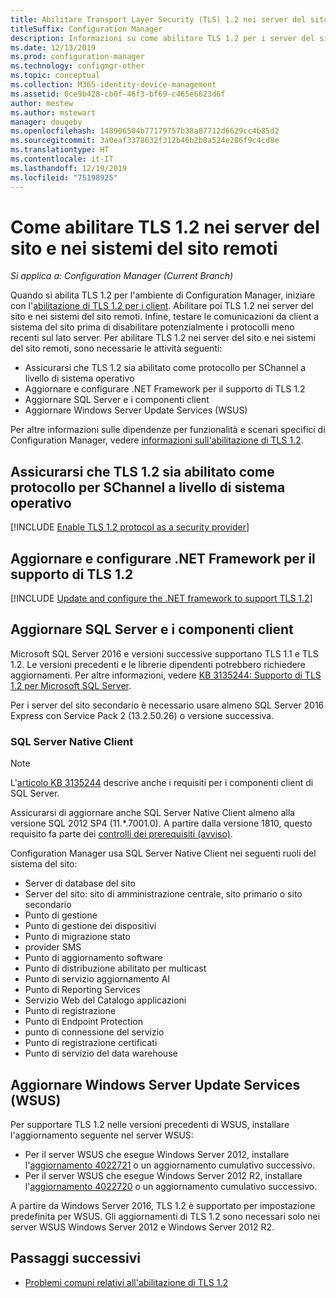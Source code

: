 ```yaml
---
title: Abilitare Transport Layer Security (TLS) 1.2 nei server del sito e nei sistemi del sito remoti
titleSuffix: Configuration Manager
description: Informazioni su come abilitare TLS 1.2 per i server del sito di Configuration Manager.
ms.date: 12/13/2019
ms.prod: configuration-manager
ms.technology: configmgr-other
ms.topic: conceptual
ms.collection: M365-identity-device-management
ms.assetid: 0ce9b428-cb0f-46f3-bf69-c465e6623d6f
author: mestew
ms.author: mstewart
manager: dougeby
ms.openlocfilehash: 148906504b77179757b38a87712d6629cc4b85d2
ms.sourcegitcommit: 3a0eaf3378632f312b46b2b8a524e286f9c4cd8e
ms.translationtype: HT
ms.contentlocale: it-IT
ms.lasthandoff: 12/19/2019
ms.locfileid: "75198925"
---
```

# <a name="how-to-enable-tls-12-on-the-site-servers-and-remote-site-systems"></a>Come abilitare TLS 1.2 nei server del sito e nei sistemi del sito remoti

*Si applica a: Configuration Manager (Current Branch)*

Quando si abilita TLS 1.2 per l'ambiente di Configuration Manager, iniziare con l'[abilitazione di TLS 1.2 per i client](/sccm/core/plan-design/security/enable-tls-1-2-client). Abilitare poi TLS 1.2 nei server del sito e nei sistemi del sito remoti. Infine, testare le comunicazioni da client a sistema del sito prima di disabilitare potenzialmente i protocolli meno recenti sul lato server. Per abilitare TLS 1.2 nei server del sito e nei sistemi del sito remoti, sono necessarie le attività seguenti:

- Assicurarsi che TLS 1.2 sia abilitato come protocollo per SChannel a livello di sistema operativo
- Aggiornare e configurare .NET Framework per il supporto di TLS 1.2
- Aggiornare SQL Server e i componenti client
- Aggiornare Windows Server Update Services (WSUS)

Per altre informazioni sulle dipendenze per funzionalità e scenari specifici di Configuration Manager, vedere [informazioni sull'abilitazione di TLS 1.2](/sccm/core/plan-design/security/enable-tls-1-2). 

## <a name="bkmk_protocol"></a> Assicurarsi che TLS 1.2 sia abilitato come protocollo per SChannel a livello di sistema operativo

[!INCLUDE [Enable TLS 1.2 protocol as a security provider](includes/enable-tls-1-2-protocol-security-provider.md)]

## <a name="bkmk_net"></a> Aggiornare e configurare .NET Framework per il supporto di TLS 1.2

[!INCLUDE [Update and configure the .NET framework to support TLS 1.2](includes/update-net-framework-to-support-tls-1-2.md)]


## <a name="bkmk_sql"></a> Aggiornare SQL Server e i componenti client

Microsoft SQL Server 2016 e versioni successive supportano TLS 1.1 e TLS 1.2. Le versioni precedenti e le librerie dipendenti potrebbero richiedere aggiornamenti. Per altre informazioni, vedere [KB 3135244: Supporto di TLS 1.2 per Microsoft SQL Server](https://support.microsoft.com/help/3135244/tls-1-2-support-for-microsoft-sql-server).

Per i server del sito secondario è necessario usare almeno SQL Server 2016 Express con Service Pack 2 (13.2.50.26) o versione successiva.

### <a name="bkmk_sql-client"></a> SQL Server Native Client

> [!NOTE]
> L'[articolo KB 3135244](https://support.microsoft.com/help/3135244/tls-1-2-support-for-microsoft-sql-server) descrive anche i requisiti per i componenti client di SQL Server.

Assicurarsi di aggiornare anche SQL Server Native Client almeno alla versione SQL 2012 SP4 (11.*.7001.0). A partire dalla versione 1810, questo requisito fa parte dei [controlli dei prerequisiti (avviso)](/sccm/core/servers/deploy/install/list-of-prerequisite-checks#sql-server-native-client).

Configuration Manager usa SQL Server Native Client nei seguenti ruoli del sistema del sito:

- Server di database del sito
- Server del sito: sito di amministrazione centrale, sito primario o sito secondario
- Punto di gestione
- Punto di gestione dei dispositivi
- Punto di migrazione stato
- provider SMS
- Punto di aggiornamento software
- Punto di distribuzione abilitato per multicast
- Punto di servizio aggiornamento AI
- Punto di Reporting Services
- Servizio Web del Catalogo applicazioni
- Punto di registrazione
- Punto di Endpoint Protection
- punto di connessione del servizio
- Punto di registrazione certificati
- Punto di servizio del data warehouse


## <a name="bkmk_wsus"></a> Aggiornare Windows Server Update Services (WSUS)

Per supportare TLS 1.2 nelle versioni precedenti di WSUS, installare l'aggiornamento seguente nel server WSUS:

- Per il server WSUS che esegue Windows Server 2012, installare l'[aggiornamento 4022721](https://support.microsoft.com/help/4022721) o un aggiornamento cumulativo successivo.
- Per il server WSUS che esegue Windows Server 2012 R2, installare l'[aggiornamento 4022720](https://support.microsoft.com/help/4022720) o un aggiornamento cumulativo successivo.

A partire da Windows Server 2016, TLS 1.2 è supportato per impostazione predefinita per WSUS.  Gli aggiornamenti di TLS 1.2 sono necessari solo nei server WSUS Windows Server 2012 e Windows Server 2012 R2.

## <a name="next-steps"></a>Passaggi successivi

- [Problemi comuni relativi all'abilitazione di TLS 1.2](/sccm/core/plan-design/security/enable-tls-1-2-troubleshoot)
